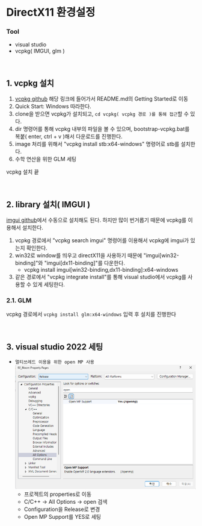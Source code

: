 # DirectX11 환경설정
### Tool
- visual studio
- vcpkg( IMGUI, glm )

<br>

## 1. vcpkg 설치
1. [vcpkg github](https://github.com/microsoft/vcpkg) 해당 링크에 들어가서 README.md의 Getting Started로 이동
2. Quick Start: Windows 따라한다.
3. clone을 받으면 vcpkg가 설치되고, `cd vcpkg( vcpkg 경로 )를 통해 접근`할 수 있다.
4. dir 명령어를 통해 vcpkg 내부의 파일을 볼 수 있으며, bootstrap-vcpkg.bat를 복붙( enter, ctrl + v )해서 다운로드를 진행한다.
5. image 처리를 위해서 "vcpkg install stb:x64-windows" 명령어로 stb를 설치한다.
6. 수학 연산을 위한 GLM 세팅

vcpkg 설치 끝

<br>

## 2. library 설치( IMGUI )
[imgui github](https://github.com/ocornut/imgui.git)에서 수동으로 설치해도 된다. 하지만 많이 번거롭기 때문에 vcpkg를 이용해서 설치한다.
1. vcpkg 경로에서 "vcpkg search imgui" 명령어를 이용해서 vcpkg에 imgui가 있는지 확인한다.
2. win32로 window를 띄우고 directX11을 사용하기 때문에 "imgui[win32-binding]"와 "imgui[dx11-binding]"를 다운한다.
   - vcpkg install imgui[win32-binding,dx11-binding]:x64-windows
3. 같은 경로에서 "vcpkg integrate install"를 통해 visual studio에서 vcpkg를 사용할 수 있게 세팅한다.

### 2.1. GLM
vcpkg 경로에서 `vcpkg install glm:x64-windows` 입력 후 설치를 진행한다<br>


<br>

## 3. visual studio 2022 세팅
- `멀티쓰레드 이용을 위한 open MP 사용`<br>
   ![openMP 사용](Images/Settings/openMP.png)<br>
  - 프로젝트의 properties로 이동
  - C/C++ -> All Options -> open 검색
  - Configuration을 Release로 변경
  - Open MP Support를 YES로 세팅